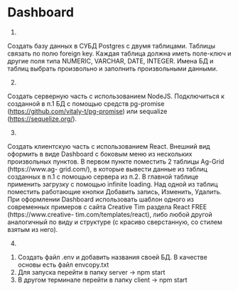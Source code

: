 # Dashboard

1.
Создать базу данных в СУБД Postgres с двумя таблицами. Таблицы
связать по полю foreign key. Каждая таблица должна иметь поле-ключ и
другие поля типа NUMERIC, VARCHAR, DATE, INTEGER. Имена БД и
таблиц выбрать произвольно и заполнить произвольными данными.

2.
Создать серверную часть с использованием NodeJS. Подключиться к
созданной в п.1 БД с помощью средств pg-promise
(https://github.com/vitaly-t/pg-promise) или sequalize (https://sequelize.org/).

3.
Создать клиентскую часть с использованием React. Внешний вид
оформить в виде Dashboard c боковым меню из нескольких произвольных
пунктов. В первом пункте поместить 2 таблицы Ag-Grid (https://www.ag-
grid.com/), в которые вывести данные из таблиц созданных в п.1 с
помощью сервера из п.2.
В главной таблице применить загрузку с помощью infinite loading.
Над одной из таблиц поместить работающие кнопки Добавить запись,
Изменить, Удалить.
При оформлении Dashboard использовать шаблон одного из современных
примеров c сайта Creative Tim раздела React FREE (https://www.creative-
tim.com/templates/react), либо любой другой аналогичный по виду и
структуре (с красиво сверстанную, со стилем взятым из него).

4.
1) Создать файл .env и добавить названия своей БД. В качестве основы есть файл envcopy.txt
2) Для запуска перейти в папку server -> npm start
2) В другом терминале перейти в папку client -> npm start
